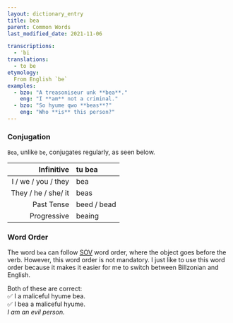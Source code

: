 ```yaml
---
layout: dictionary_entry
title: bea
parent: Common Words
last_modified_date: 2021-11-06

transcriptions:
  - ˈbi
translations:
  - to be
etymology:
  From English `be`
examples:
  - bzo: "A treasoniseur unk **bea**."
    eng: "I **am** not a criminal."
  - bzo: "So hyume qwo **beas**?"
    eng: "Who **is** this person?"
---
```


### Conjugation
`Bea`, unlike `be`, conjugates regularly, as seen below.

| Infinitive           | tu bea      |
|---------------------:|:------------|
| I / we / you / they  | bea         |
| They / he / she/ it  | beas        |
| Past Tense           | beed / bead |
| Progressive          | beaing      |

### Word Order
The word `bea` can follow [SOV](https://en.wikipedia.org/wiki/Subject–object–verb) word order, where the object goes before the verb. However, this word order is not mandatory. I just like to use this word order because it makes it easier for me to switch between Billzonian and English.

Both of these are correct:  
✅ I a maliceful hyume bea.  
✅ I bea a maliceful hyume.  
*I am an evil person.*